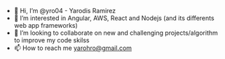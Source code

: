 - 👋 Hi, I’m @yro04 - Yarodis Ramirez
- 👀 I’m interested in Angular, AWS, React and Nodejs (and its differents web app frameworks)
- 💞️ I’m looking to collaborate on new and challenging projects/algorithm to improve my code skilss
- 📫 How to reach me yarohro@gmail.com

<!---
yro04/yro04 is a ✨ special ✨ repository because its `README.md` (this file) appears on your GitHub profile.
You can click the Preview link to take a look at your changes.
--->
